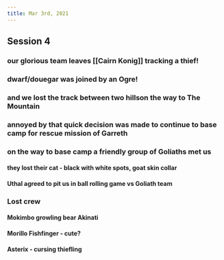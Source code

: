 ```yaml
---
title: Mar 3rd, 2021
---
```


## Session 4
### our glorious team leaves [[Cairn Konig]] tracking a thief!
### dwarf/douegar was joined by an Ogre!
### and we lost the track between two hillson the way to The Mountain
### annoyed by that quick decision was made to continue to base camp for rescue mission of Garreth
### on the way to base camp a friendly group of Goliaths met us
#### they lost their cat - black with white spots, goat skin collar
#### Uthal agreed to pit us in ball rolling game vs Goliath team
### Lost crew
#### Mokimbo growling bear Akinati
#### Morillo Fishfinger - cute?
#### Asterix - cursing thiefling

